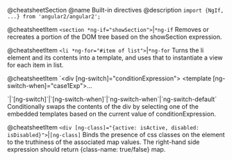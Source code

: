 @cheatsheetSection
@name Built-in directives
@description
`import {NgIf, ...} from 'angular2/angular2';`

@cheatsheetItem
`<section *ng-if="showSection">`|`*ng-if`
Removes or recreates a portion of the DOM tree based on the showSection expression.

@cheatsheetItem
`<li *ng-for="#item of list">`|`*ng-for`
Turns the li element and its contents into a template, and uses that to instantiate a view for each item in list.

@cheatsheetItem
`<div [ng-switch]="conditionExpression">
  <template [ng-switch-when]="case1Exp">...</template>
  <template ng-switch-when="case2LiteralString">...</template>
  <template ng-switch-default>...</template>
</div>`|`[ng-switch]`|`[ng-switch-when]`|`ng-switch-when`|`ng-switch-default`
Conditionally swaps the contents of the div by selecting one of the embedded templates based on the current value of conditionExpression.

@cheatsheetItem
`<div [ng-class]="{active: isActive, disabled: isDisabled}">`|`[ng-class]`
Binds the presence of css classes on the element to the truthiness of the associated map values. The right-hand side expression should return {class-name: true/false} map.